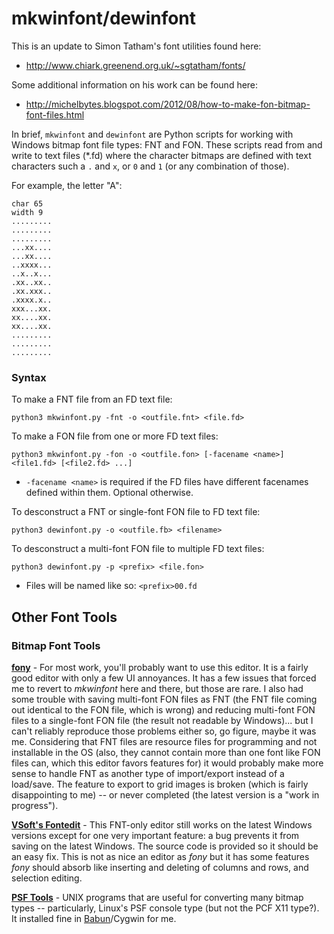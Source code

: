 # mkwinfont/dewinfont

This is an update to Simon Tatham's font utilities found here:
* http://www.chiark.greenend.org.uk/~sgtatham/fonts/

Some additional information on his work can be found here:
* http://michelbytes.blogspot.com/2012/08/how-to-make-fon-bitmap-font-files.html

In brief, `mkwinfont` and `dewinfont` are Python scripts for working with Windows bitmap font file types: FNT and FON.  These scripts read from and write to text files (*.fd) where the character bitmaps are defined with text characters such a `.` and `x`, or `0` and `1` (or any combination of those).

For example, the letter "A":
```
char 65
width 9
.........
.........
.........
...xx....
...xx....
..xxxx...
..x..x...
.xx..xx..
.xx.xxx..
.xxxx.x..
xxx...xx.
xx....xx.
xx....xx.
.........
.........
.........
```

### Syntax

To make a FNT file from an FD text file:
```
python3 mkwinfont.py -fnt -o <outfile.fnt> <file.fd>
```

To make a FON file from one or more FD text files:
```
python3 mkwinfont.py -fon -o <outfile.fon> [-facename <name>] <file1.fd> [<file2.fd> ...]
```
* `-facename <name>` is required if the FD files have different facenames defined within them.  Optional otherwise.

To desconstruct a FNT or single-font FON file to FD text file:
```
python3 dewinfont.py -o <outfile.fb> <filename>
```

To desconstruct a multi-font FON file to multiple FD text files:
```
python3 dewinfont.py -p <prefix> <file.fon>
```
* Files will be named like so: `<prefix>00.fd`

## Other Font Tools

### Bitmap Font Tools

[**fony**](http://hukka.ncn.fi/?fony) - For most work, you'll probably want to use this editor.  It is a fairly good editor with only a few UI annoyances.  It has a few issues that forced me to revert to _mkwinfont_ here and there, but those are rare.  I also had some trouble with saving multi-font FON files as FNT (the FNT file coming out identical to the FON file, which is wrong) and reducing multi-font FON files to a single-font FON file (the result not readable by Windows)... but I can't reliably reproduce those problems either so, go figure, maybe it was me.  Considering that FNT files are resource files for programming and not installable in the OS (also, they cannot contain more than one font like FON files can, which this editor favors features for) it would probably make more sense to handle FNT as another type of import/export instead of a load/save.  The feature to export to grid images is broken (which is fairly disappointing to me) -- or never completed (the latest version is a "work in progress").

[**VSoft's Fontedit**](http://www.vsoft.nl/software/utils/win/fontedit/) - This FNT-only editor still works on the latest Windows versions except for one very important feature: a bug prevents it from saving on the latest Windows.  The source code is provided so it should be an easy fix.  This is not as nice an editor as _fony_ but it has some features _fony_ should absorb like inserting and deleting of columns and rows, and selection editing.

[**PSF Tools**](http://www.seasip.info/Unix/PSF/) - UNIX programs that are useful for converting many bitmap types -- particularly, Linux's PSF console type (but not the PCF X11 type?).  It installed fine in [Babun](http://babun.github.io/)/Cygwin for me.

